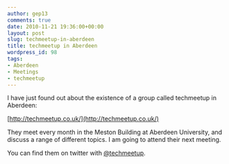```yaml
---
author: gep13
comments: true
date: 2010-11-21 19:36:00+00:00
layout: post
slug: techmeetup-in-aberdeen
title: techmeetup in Aberdeen
wordpress_id: 98
tags:
- Aberdeen
- Meetings
- techmeetup
---
```


I have just found out about the existence of a group called techmeetup in Aberdeen:

 

[http://techmeetup.co.uk/](http://techmeetup.co.uk/)

 

They meet every month in the Meston Building at Aberdeen University, and discuss a range of different topics. I am going to attend their next meeting.

 

You can find them on twitter with [@techmeetup](http://twitter.com/techmeetup).

